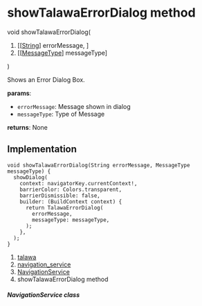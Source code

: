 
<div>

# showTalawaErrorDialog method

</div>


void showTalawaErrorDialog(

1.  [[[String](https://api.flutter.dev/flutter/dart-core/String-class.md)]
    errorMessage,
    ]
2.  [[[MessageType](../../enums_enums/MessageType.md)]
    messageType]

)



Shows an Error Dialog Box.

**params**:

-   `errorMessage`: Message shown in dialog
-   `messageType`: Type of Message

**returns**: None



## Implementation

``` language-dart
void showTalawaErrorDialog(String errorMessage, MessageType messageType) {
  showDialog(
    context: navigatorKey.currentContext!,
    barrierColor: Colors.transparent,
    barrierDismissible: false,
    builder: (BuildContext context) {
      return TalawaErrorDialog(
        errorMessage,
        messageType: messageType,
      );
    },
  );
}
```







1.  [talawa](../../index.md)
2.  [navigation_service](../../services_navigation_service/)
3.  [NavigationService](../../services_navigation_service/NavigationService-class.md)
4.  showTalawaErrorDialog method

##### NavigationService class







